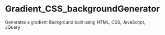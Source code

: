 # Gradient_CSS_backgroundGenerator
Generates a gradient Background built using HTML, CSS, JavaScript, JQuery
